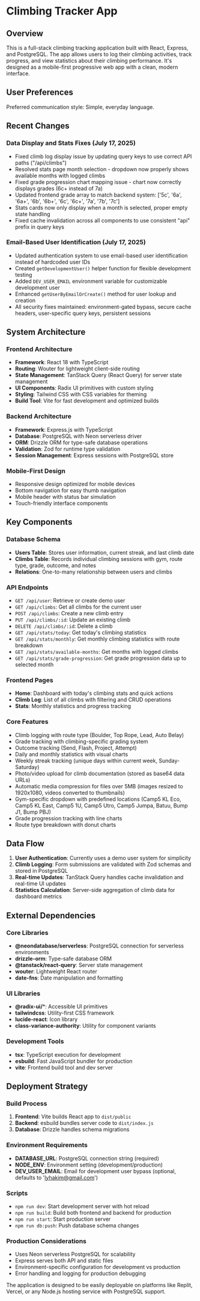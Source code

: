 # Climbing Tracker App

## Overview

This is a full-stack climbing tracking application built with React, Express, and PostgreSQL. The app allows users to log their climbing activities, track progress, and view statistics about their climbing performance. It's designed as a mobile-first progressive web app with a clean, modern interface.

## User Preferences

Preferred communication style: Simple, everyday language.

## Recent Changes

### Data Display and Stats Fixes (July 17, 2025)
- Fixed climb log display issue by updating query keys to use correct API paths ("/api/climbs")
- Resolved stats page month selection - dropdown now properly shows available months with logged climbs
- Fixed grade progression chart mapping issue - chart now correctly displays grades (6c+ instead of 7a)
- Updated frontend grade array to match backend system: ['5c', '6a', '6a+', '6b', '6b+', '6c', '6c+', '7a', '7b', '7c']
- Stats cards now only display when a month is selected, proper empty state handling
- Fixed cache invalidation across all components to use consistent "api" prefix in query keys

### Email-Based User Identification (July 17, 2025)
- Updated authentication system to use email-based user identification instead of hardcoded user IDs
- Created `getDevelopmentUser()` helper function for flexible development testing
- Added `DEV_USER_EMAIL` environment variable for customizable development user
- Enhanced `getUserByEmailOrCreate()` method for user lookup and creation
- All security fixes maintained: environment-gated bypass, secure cache headers, user-specific query keys, persistent sessions

## System Architecture

### Frontend Architecture
- **Framework**: React 18 with TypeScript
- **Routing**: Wouter for lightweight client-side routing
- **State Management**: TanStack Query (React Query) for server state management
- **UI Components**: Radix UI primitives with custom styling
- **Styling**: Tailwind CSS with CSS variables for theming
- **Build Tool**: Vite for fast development and optimized builds

### Backend Architecture
- **Framework**: Express.js with TypeScript
- **Database**: PostgreSQL with Neon serverless driver
- **ORM**: Drizzle ORM for type-safe database operations
- **Validation**: Zod for runtime type validation
- **Session Management**: Express sessions with PostgreSQL store

### Mobile-First Design
- Responsive design optimized for mobile devices
- Bottom navigation for easy thumb navigation
- Mobile header with status bar simulation
- Touch-friendly interface components

## Key Components

### Database Schema
- **Users Table**: Stores user information, current streak, and last climb date
- **Climbs Table**: Records individual climbing sessions with gym, route type, grade, outcome, and notes
- **Relations**: One-to-many relationship between users and climbs

### API Endpoints
- `GET /api/user`: Retrieve or create demo user
- `GET /api/climbs`: Get all climbs for the current user
- `POST /api/climbs`: Create a new climb entry
- `PUT /api/climbs/:id`: Update an existing climb
- `DELETE /api/climbs/:id`: Delete a climb
- `GET /api/stats/today`: Get today's climbing statistics
- `GET /api/stats/monthly`: Get monthly climbing statistics with route breakdown
- `GET /api/stats/available-months`: Get months with logged climbs
- `GET /api/stats/grade-progression`: Get grade progression data up to selected month

### Frontend Pages
- **Home**: Dashboard with today's climbing stats and quick actions
- **Climb Log**: List of all climbs with filtering and CRUD operations
- **Stats**: Monthly statistics and progress tracking

### Core Features
- Climb logging with route type (Boulder, Top Rope, Lead, Auto Belay)
- Grade tracking with climbing-specific grading system
- Outcome tracking (Send, Flash, Project, Attempt)
- Daily and monthly statistics with visual charts
- Weekly streak tracking (unique days within current week, Sunday-Saturday)
- Photo/video upload for climb documentation (stored as base64 data URLs)
- Automatic media compression for files over 5MB (images resized to 1920x1080, videos converted to thumbnails)
- Gym-specific dropdown with predefined locations (Camp5 KL Eco, Camp5 KL East, Camp5 1U, Camp5 Utro, Camp5 Jumpa, Batuu, Bump J1, Bump PBJ)
- Grade progression tracking with line charts
- Route type breakdown with donut charts

## Data Flow

1. **User Authentication**: Currently uses a demo user system for simplicity
2. **Climb Logging**: Form submissions are validated with Zod schemas and stored in PostgreSQL
3. **Real-time Updates**: TanStack Query handles cache invalidation and real-time UI updates
4. **Statistics Calculation**: Server-side aggregation of climb data for dashboard metrics

## External Dependencies

### Core Libraries
- **@neondatabase/serverless**: PostgreSQL connection for serverless environments
- **drizzle-orm**: Type-safe database ORM
- **@tanstack/react-query**: Server state management
- **wouter**: Lightweight React router
- **date-fns**: Date manipulation and formatting

### UI Libraries
- **@radix-ui/***: Accessible UI primitives
- **tailwindcss**: Utility-first CSS framework
- **lucide-react**: Icon library
- **class-variance-authority**: Utility for component variants

### Development Tools
- **tsx**: TypeScript execution for development
- **esbuild**: Fast JavaScript bundler for production
- **vite**: Frontend build tool and dev server

## Deployment Strategy

### Build Process
1. **Frontend**: Vite builds React app to `dist/public`
2. **Backend**: esbuild bundles server code to `dist/index.js`
3. **Database**: Drizzle handles schema migrations

### Environment Requirements
- **DATABASE_URL**: PostgreSQL connection string (required)
- **NODE_ENV**: Environment setting (development/production)
- **DEV_USER_EMAIL**: Email for development user bypass (optional, defaults to 'lyhakim@gmail.com')

### Scripts
- `npm run dev`: Start development server with hot reload
- `npm run build`: Build both frontend and backend for production
- `npm run start`: Start production server
- `npm run db:push`: Push database schema changes

### Production Considerations
- Uses Neon serverless PostgreSQL for scalability
- Express serves both API and static files
- Environment-specific configuration for development vs production
- Error handling and logging for production debugging

The application is designed to be easily deployable on platforms like Replit, Vercel, or any Node.js hosting service with PostgreSQL support.